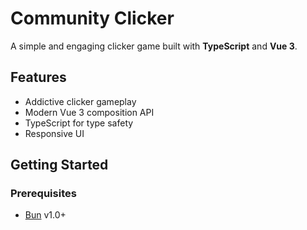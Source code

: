 # Community Clicker

A simple and engaging clicker game built with **TypeScript** and **Vue 3**.

## Features

- Addictive clicker gameplay
- Modern Vue 3 composition API
- TypeScript for type safety
- Responsive UI

## Getting Started

### Prerequisites

- [Bun](https://bun.sh/) v1.0+
